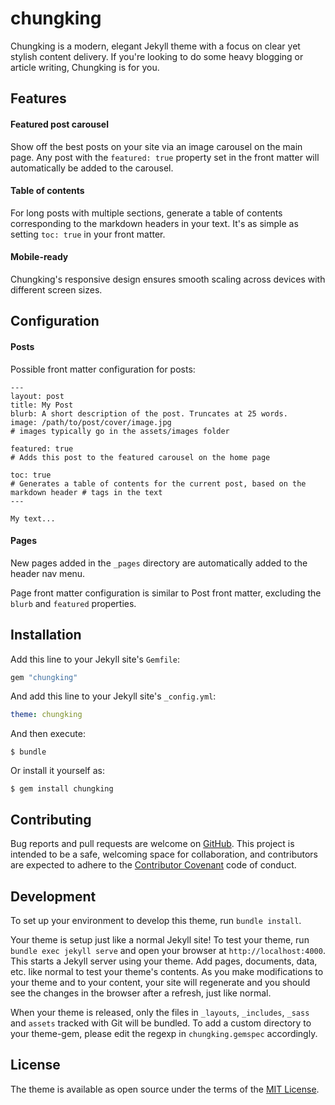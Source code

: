 # chungking

Chungking is a modern, elegant Jekyll theme with a focus on clear yet stylish content delivery. If you're looking to do some heavy blogging or article writing, Chungking is for you.

## Features

#### Featured post carousel

Show off the best posts on your site via an image carousel on the main page. Any post with the `featured: true` property set in the front matter will automatically be added to the carousel.

#### Table of contents

For long posts with multiple sections, generate a table of contents corresponding to the markdown headers in your text. It's as simple as setting `toc: true` in your front matter.

#### Mobile-ready

Chungking's responsive design ensures smooth scaling across devices with different screen sizes.

## Configuration

#### Posts

Possible front matter configuration for posts:

```
---
layout: post
title: My Post
blurb: A short description of the post. Truncates at 25 words.
image: /path/to/post/cover/image.jpg
# images typically go in the assets/images folder

featured: true
# Adds this post to the featured carousel on the home page

toc: true
# Generates a table of contents for the current post, based on the markdown header # tags in the text
---

My text...
```

#### Pages

New pages added in the `_pages` directory are automatically added to the header nav menu.

Page front matter configuration is similar to Post front matter, excluding the `blurb` and `featured` properties.

## Installation

Add this line to your Jekyll site's `Gemfile`:

```ruby
gem "chungking"
```

And add this line to your Jekyll site's `_config.yml`:

```yaml
theme: chungking
```

And then execute:

    $ bundle

Or install it yourself as:

    $ gem install chungking

## Contributing

Bug reports and pull requests are welcome on [GitHub](https://github.com/mmdlow/chungking). This project is intended to be a safe, welcoming space for collaboration, and contributors are expected to adhere to the [Contributor Covenant](http://contributor-covenant.org) code of conduct.

## Development

To set up your environment to develop this theme, run `bundle install`.

Your theme is setup just like a normal Jekyll site! To test your theme, run `bundle exec jekyll serve` and open your browser at `http://localhost:4000`. This starts a Jekyll server using your theme. Add pages, documents, data, etc. like normal to test your theme's contents. As you make modifications to your theme and to your content, your site will regenerate and you should see the changes in the browser after a refresh, just like normal.

When your theme is released, only the files in `_layouts`, `_includes`, `_sass` and `assets` tracked with Git will be bundled.
To add a custom directory to your theme-gem, please edit the regexp in `chungking.gemspec` accordingly.

## License

The theme is available as open source under the terms of the [MIT License](https://opensource.org/licenses/MIT).
